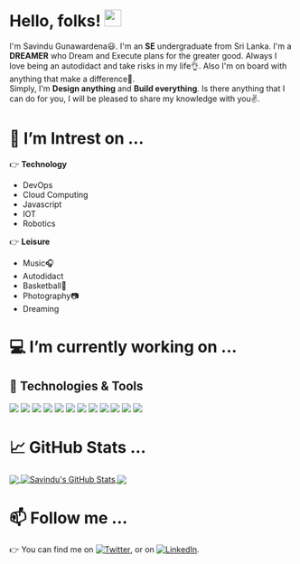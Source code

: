 <!--
[![Header]( "Header")](https://some-url.dev/)
-->
# Hello, folks! <img src="https://github.com/savindug/Savindug/blob/main/wave.gif" width="30px">


I'm Savindu Gunawardena😃. I'm an **SE** undergraduate from Sri Lanka. I'm a **DREAMER** who Dream and Execute plans for the greater good.
Always I love being an autodidact and take risks in my life👌. Also I'm on board with anything that make a difference💪.  
Simply, I'm **Design anything** and **Build everything**.
Is there anything that I can do for you, I will be pleased to share my knowledge with you✌.

# 🔭 I’m Intrest on ...

👉 **Technology**
- DevOps
- Cloud Computing 
- Javascript
- IOT
- Robotics

👉 **Leisure**                                    
- Music🎧  
- Autodidact
- Basketball🏀                                     
- Photography📷                                    
- Dreaming 
    
# 💻 I’m currently working on ...


## 🔧 Technologies & Tools
![](https://img.shields.io/badge/OS-MacOS-informational?style=flat&logo=mac-OS&labelColor=5c5c5c&color=1182c3&logoColor=white&label=%20)
![](https://img.shields.io/badge/Editor-VSCode-informational?style=flat&logo=visual-studio-code&labelColor=5c5c5c&color=1182c3&logoColor=white&label=%20)
![](https://img.shields.io/badge/Code-Python-informational?style=flat&logo=python&labelColor=5c5c5c&color=1182c3&logoColor=white&label=%20)
![](https://img.shields.io/badge/Code-JavaScript-informational?style=flat&logo=javascript&labelColor=5c5c5c&color=1182c3&logoColor=white&label=%20)
![](https://img.shields.io/badge/Code-Java-informational?style=flat&logo=java&labelColor=5c5c5c&color=1182c3&logoColor=white&label=%20)
![](https://img.shields.io/badge/Code-Flutter-informational?style=flat&logo=flutter&labelColor=5c5c5c&color=1182c3&logoColor=white&label=%20)
![](https://img.shields.io/badge/Code-Vue-informational?style=flat&logo=vue.js&labelColor=5c5c5c&color=1182c3&logoColor=white&label=%20)
![](https://img.shields.io/badge/Code-React-informational?style=flat&logo=react&labelColor=5c5c5c&color=1182c3&logoColor=white&label=%20)
![](https://img.shields.io/badge/Tools-MySQL-informational?style=flat&logo=mysql&labelColor=5c5c5c&color=1182c3&logoColor=white&label=%20)
![](https://img.shields.io/badge/Tools-Docker-informational?style=flat&logo=docker&labelColor=5c5c5c&color=1182c3&logoColor=white&label=%20)
![](https://img.shields.io/badge/Tools-Kubernetes-informational?style=flat&logo=kubernetes&labelColor=5c5c5c&color=1182c3&logoColor=white&label=%20)
![](https://img.shields.io/badge/Cloud-Digital_Ocean-informational?style=flat&logo=digitalocean&labelColor=5c5c5c&color=1182c3&logoColor=white&label=%20)


# &#x1f4c8; GitHub Stats ...

<a href="https://github.com/savindug">
  <img align="center" src="https://github-readme-stats.vercel.app/api/top-langs/?username=savindug&langs_count=8&layout=compact&theme=radical" />
</a>
<a href="https://github.com/savindug">
  <img align="center" src="https://github-readme-stats.vercel.app/api?username=savindug&count_private=true&show_icons=true&theme=vue-dark" alt="Savindu's GitHub Stats" />
</a>

<a href="https://github.com/savindug/Mean-Auth">
  <img align="center" src="https://github-readme-stats.vercel.app/api/pin/?username=savindug&repo=Mean-Auth&theme=dark" />
</a> 


# 📫 Follow me ...
👉 You can find me on [![Twitter][1.2]][1], or on [![LinkedIn][2.2]][2].

<!-- Icons -->

[1.2]: http://i.imgur.com/wWzX9uB.png (twitter icon without padding)
[2.2]: https://github.com/savindug/Savindug/blob/main/linkedin-3-16.png (LinkedIn icon without padding)

<!-- Links to your social media accounts -->

[1]: https://twitter.com/savindu_g
[2]: https://www.linkedin.com/in/savindu-bashitha-456575175/

<!-- team-->
<!--
# 🙏 Special Thanks ...
Special thnaks to [Suvink] and [MrSupiri] for sharing your valuable knowledge with me and also for the inspiration that you two provided.
[Suvink]: https://github.com/Suvink
[MrSupiri]: https://github.com/MrSupiri
-->
<!--savindug
- 🌱 I’m currently learning ...
- 👯 I’m looking to collaborate on ...
- 🤔 I’m looking for help with ...
- 💬 Ask me about ...
- 😄 Pronouns: ...
- ⚡ Fun fact: ...
-->


